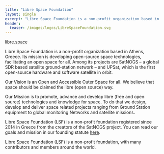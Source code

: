 ```yaml
---
title: "Libre Space Foundation"
layout: single
excerpt: "Libre Space Foundation is a non-profit organization based in Athens, Greece. Its mission is developing open-source space technologies."
header:
  teaser: /images/logos/LibreSpaceFoundation.svg
---
```

[libre.space](https://libre.space "Libre Space Foundation Website")

Libre Space Foundation is a non-profit organization based in Athens, Greece. Its mission is developing open-source space technologies, facilitating an open space for all. Among its projects are SatNOGS – a global SDR based satellite ground-station network – and UPSat, which is the first open-source hardware and software satellite in orbit.

Our Vision is an Open and Accessible Outer Space for all. We believe that space should be claimed the libre (open source) way. 

Our Mission is to promote, advance and develop libre (free and open source) technologies and knowledge for space.
To do that we design, develop and deliver space related projects ranging from Ground Station equipment to global monitoring Networks and satellite missions.

Libre Space Foundation (LSF) is a non-profit foundation registered since 2014 in Greece from the creators of the SatNOGS project.
You can read our goals and mission in our founding statute [here](https://libre.space/wp-content/uploads/2016/09/lsf_katastatiko_en.pdf).

Libre Space Foundation (LSF) is a non-profit foundation, with many contributors and members around the world.
